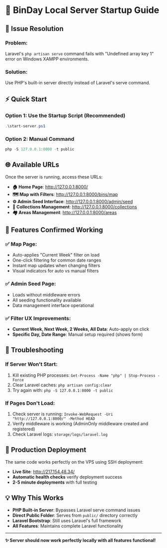 # 🚀 BinDay Local Server Startup Guide

## 🔧 **Issue Resolution**

### **Problem:** 
Laravel's `php artisan serve` command fails with "Undefined array key 1" error on Windows XAMPP environments.

### **Solution:** 
Use PHP's built-in server directly instead of Laravel's serve command.

## ⚡ **Quick Start**

### **Option 1: Use the Startup Script (Recommended)**
```powershell
.\start-server.ps1
```

### **Option 2: Manual Command**
```powershell
php -S 127.0.0.1:8000 -t public
```

## 🌐 **Available URLs**

Once the server is running, access these URLs:

- **🏠 Home Page**: http://127.0.0.1:8000/
- **🗺️ Map with Filters**: http://127.0.0.1:8000/bins/map
- **⚙️ Admin Seed Interface**: http://127.0.0.1:8000/admin/seed
- **📅 Collections Management**: http://127.0.0.1:8000/collections
- **🏘️ Areas Management**: http://127.0.0.1:8000/areas

## 🎯 **Features Confirmed Working**

### **✅ Map Page:**
- Auto-applies "Current Week" filter on load
- One-click filtering for common date ranges
- Instant map updates when changing filters
- Visual indicators for auto vs manual filters

### **✅ Admin Seed Page:**
- Loads without middleware errors
- All seeding functionality available
- Data management interface operational

### **✅ Filter UX Improvements:**
- **Current Week, Next Week, 2 Weeks, All Data**: Auto-apply on click
- **Specific Day, Date Range**: Manual setup required (shows form)

## 🔧 **Troubleshooting**

### **If Server Won't Start:**
1. Kill existing PHP processes: `Get-Process -Name "php" | Stop-Process -Force`
2. Clear Laravel caches: `php artisan config:clear`
3. Try again with: `php -S 127.0.0.1:8000 -t public`

### **If Pages Don't Load:**
1. Check server is running: `Invoke-WebRequest -Uri "http://127.0.0.1:8000/" -Method HEAD`
2. Verify middleware is working (AdminOnly middleware created and registered)
3. Check Laravel logs: `storage/logs/laravel.log`

## 🚀 **Production Deployment**

The same code works perfectly on the VPS using SSH deployment:
- **Live Site**: http://217.154.48.34/
- **Automatic health checks** verify deployment success
- **2-5 minute deployments** with full testing

## 💡 **Why This Works**

- **PHP Built-in Server**: Bypasses Laravel serve command issues
- **Direct Public Folder**: Serves from `public/` directory correctly
- **Laravel Bootstrap**: Still uses Laravel's full framework
- **All Features**: Maintains complete Laravel functionality

---

**✨ Server should now work perfectly locally with all features functional!**
